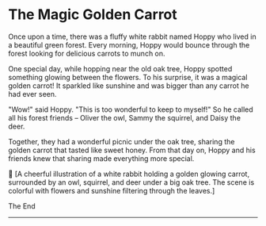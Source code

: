 # The Magic Golden Carrot

Once upon a time, there was a fluffy white rabbit named Hoppy who lived in a beautiful green forest. Every morning, Hoppy would bounce through the forest looking for delicious carrots to munch on.

One special day, while hopping near the old oak tree, Hoppy spotted something glowing between the flowers. To his surprise, it was a magical golden carrot! It sparkled like sunshine and was bigger than any carrot he had ever seen.

"Wow!" said Hoppy. "This is too wonderful to keep to myself!" So he called all his forest friends – Oliver the owl, Sammy the squirrel, and Daisy the deer.

Together, they had a wonderful picnic under the oak tree, sharing the golden carrot that tasted like sweet honey. From that day on, Hoppy and his friends knew that sharing made everything more special.

🎨 [A cheerful illustration of a white rabbit holding a golden glowing carrot, surrounded by an owl, squirrel, and deer under a big oak tree. The scene is colorful with flowers and sunshine filtering through the leaves.]

The End

-------------------
